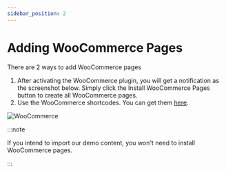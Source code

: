 ```yaml
---
sidebar_position: 2
---
```

# Adding WooCommerce Pages  

There are 2 ways to add WooCommerce pages

1. After activating the WooCommerce plugin, you will get a notification as the screenshot below. Simply click the Install WooCommerce Pages button to create all WooCommerce pages.
2. Use the WooCommerce shortcodes. You can get them [here](https://woocommerce.com/document/woocommerce-shortcodes/).

![WooCommerce](./img/woo-page.avif)

:::note

If you intend to import our demo content, you won't need to install WooCommerce pages.


:::